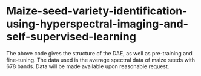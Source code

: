# Maize-seed-variety-identification-using-hyperspectral-imaging-and-self-supervised-learning

 The above code gives the structure of the DAE, as well as pre-training and fine-tuning. 
 The data used is the average spectral data of maize seeds with 678 bands.
 Data will be made available upon reasonable request.
